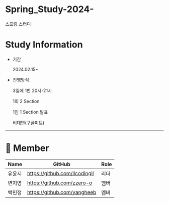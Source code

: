 # Spring_Study-2024-
스프링 스터디

# Study Information
- 기간

  2024.02.15~
  
- 진행방식
  
  3일에 1번 20시-21시
  
  1회 2 Section
  
  1인 1 Section 발표
  
  비대면(구글미트)
---
# 👥 Member
| Name | GitHub | Role |
| --- | --- | --- |
| 유윤지 | https://github.com/llcodingll | 리더 |
| 변지영 | https://github.com/zzero-o | 멤버 |
| 백민정 | https://github.com/yangheeb | 멤버 |
